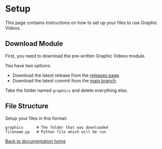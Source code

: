 # Setup

This page contains instructions on how to set up your files to use Graphic Videos.

## Download Module

First, you need to download the pre-written Graphic Videos module.

You have two options:

* Download the latest release from the [releases page][releases].
* Download the latest commit from the [main branch][latest].

Take the folder named `graphics` and delete everything else.

## File Structure

Setup your files in this format:

```
graphics      # The folder that was downloaded
filename.py   # Python file which will be run
```


[Back to documentation home][dochome]

[dochome]: https://medilocus.github.io/graphic_videos/
[releases]: https://github.com/medilocus/graphic_videos/releases
[latest]: https://github.com/medilocus/graphic_videos/archive/main.zip
